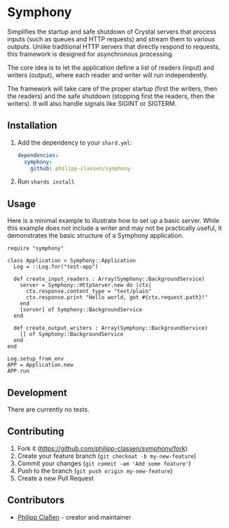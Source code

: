 # Symphony

Simplifies the startup and safe shutdown of Crystal servers that process inputs
(such as queues and HTTP requests) and stream them to various outputs.
Unlike traditional HTTP servers that directly respond to requests, this framework
is designed for asynchronous processing.

The core idea is to let the application define a list of readers (input)
and writers (output), where each reader and writer will run independently.

The framework will take care of the proper startup (first the writers,
then the readers) and the safe shutdown (stopping first the readers,
then the writers). It will also handle signals like SIGINT or SIGTERM.

## Installation

1. Add the dependency to your `shard.yml`:

   ```yaml
   dependencies:
     symphony:
       github: philipp-classen/symphony
   ```

2. Run `shards install`

## Usage

Here is a minimal example to illustrate how to set up a basic server. While
this example does not include a writer and may not be practically useful,
it demonstrates the basic structure of a Symphony application.

```crystal
require "symphony"

class Application < Symphony::Application
  Log = ::Log.for("test-app")

  def create_input_readers : Array(Symphony::BackgroundService)
    server = Symphony::HttpServer.new do |ctx|
      ctx.response.content_type = "text/plain"
      ctx.response.print "Hello world, got #{ctx.request.path}!"
    end
    [server] of Symphony::BackgroundService
  end

  def create_output_writers : Array(Symphony::BackgroundService)
    [] of Symphony::BackgroundService
  end
end

Log.setup_from_env
APP = Application.new
APP.run
```

## Development

There are currently no tests.

## Contributing

1. Fork it (<https://github.com/philipp-classen/symphony/fork>)
2. Create your feature branch (`git checkout -b my-new-feature`)
3. Commit your changes (`git commit -am 'Add some feature'`)
4. Push to the branch (`git push origin my-new-feature`)
5. Create a new Pull Request

## Contributors

- [Philipp Claßen](https://github.com/philipp-classen) - creator and maintainer
